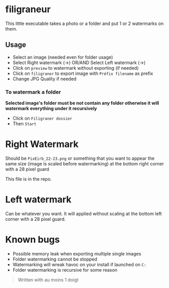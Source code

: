 # filigraneur
This little executable takes a photo or a folder and put 1 or 2 watermarks on them.

## Usage
- Select an image (needed even for folder usage)
- Select Right watermark (->) OR/AND Select Left watermark (->)
- Click on `preview` to watermark without exporting (if needed)
- Click on `filigraner` to export image with `Préfix filename` as prefix
- Change JPG Quality if needed

### To watermark a folder
**Selected image's folder must be not contain any folder otherwise it will watermark everything under it recursively**
- Click on `Filigraner dossier`
- Then `Start`

# Right Watermark
Should be `PixEirb_22-23.png` or something that you want to appear the same size (image is scaled before watermarking) at the bottom right corner with a 28 pixel guard

This file is in the repo.
# Left watermark
Can be whatever you want. It will applied without scaling at the bottom left corner with a 28 pixel guard.

# Known bugs
- Possible memory leak when exporting multiple single images
- Folder watermarking cannot be stopped
- Watermarking will wreak havoc on your install if launched on `C:`
- Folder watermarking is recursive for some reason


> Written with au moins 1 doigt

